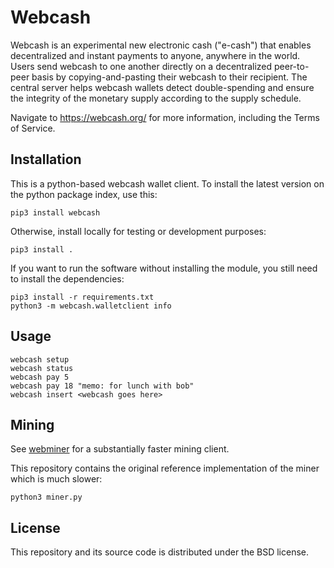# Webcash

Webcash is an experimental new electronic cash ("e-cash") that enables decentralized and instant payments to anyone, anywhere in the world. Users send webcash to one another directly on a decentralized peer-to-peer basis by copying-and-pasting their webcash to their recipient. The central server helps webcash wallets detect double-spending and ensure the integrity of the monetary supply according to the supply schedule.

Navigate to <a href="https://webcash.org/">https://webcash.org/</a> for more information, including the Terms of Service.

## Installation

This is a python-based webcash wallet client. To install the latest version on the python package index, use this:

```
pip3 install webcash
```

Otherwise, install locally for testing or development purposes:

```
pip3 install .
```

If you want to run the software without installing the module, you still need to install the dependencies:

```
pip3 install -r requirements.txt
python3 -m webcash.walletclient info
```

## Usage

```
webcash setup
webcash status
webcash pay 5
webcash pay 18 "memo: for lunch with bob"
webcash insert <webcash goes here>
```

## Mining

See <a href="https://github.com/maaku/webminer">webminer</a> for a substantially faster mining client.

This repository contains the original reference implementation of the miner which is much slower:

```
python3 miner.py
```

## License

This repository and its source code is distributed under the BSD license.
